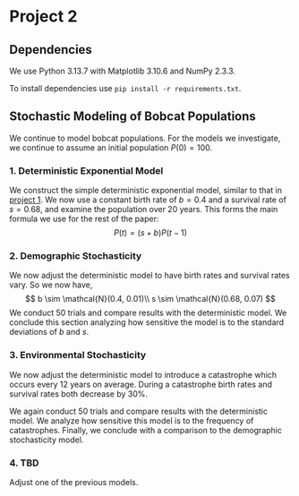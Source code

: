 # Project 2
## Dependencies
We use Python 3.13.7 with Matplotlib 3.10.6 and NumPy 2.3.3.

To install dependencies use `pip install -r requirements.txt`.

## Stochastic Modeling of Bobcat Populations

We continue to model bobcat populations. For the models we investigate, we continue to assume an initial population $P(0)=100$.

### 1. Deterministic Exponential Model

We construct the simple deterministic exponential model, similar to that in [project 1](https://github.com/JacksonBrienen/CWU-Math475-Mathematical-Modeling/tree/project1). We now use a constant birth rate of $b=0.4$ and a survival rate of $s=0.68$, and examine the population over 20 years. This forms the main formula we use for the rest of the paper:
$$
    P(t) = (s+b)P(t-1)
$$

### 2. Demographic Stochasticity

We now adjust the deterministic model to have birth rates and survival rates vary. So we now have,
$$
    b \sim \mathcal{N}(0.4, 0.01)\\
    s \sim \mathcal{N}(0.68, 0.07)
$$
We conduct 50 trials and compare results with the deterministic model. We conclude this section analyzing how sensitive the model is to the standard deviations of $b$ and $s$.

### 3. Environmental Stochasticity

We now adjust the deterministic model to introduce a catastrophe which occurs every 12 years on average. During a catastrophe birth rates and survival rates both decrease by 30%.

We again conduct 50 trials and compare results with the deterministic model. We analyze how sensitive this model is to the frequency of catastrophes. Finally, we conclude with a comparison to the demographic stochasticity model.

### 4. TBD
Adjust one of the previous models.
